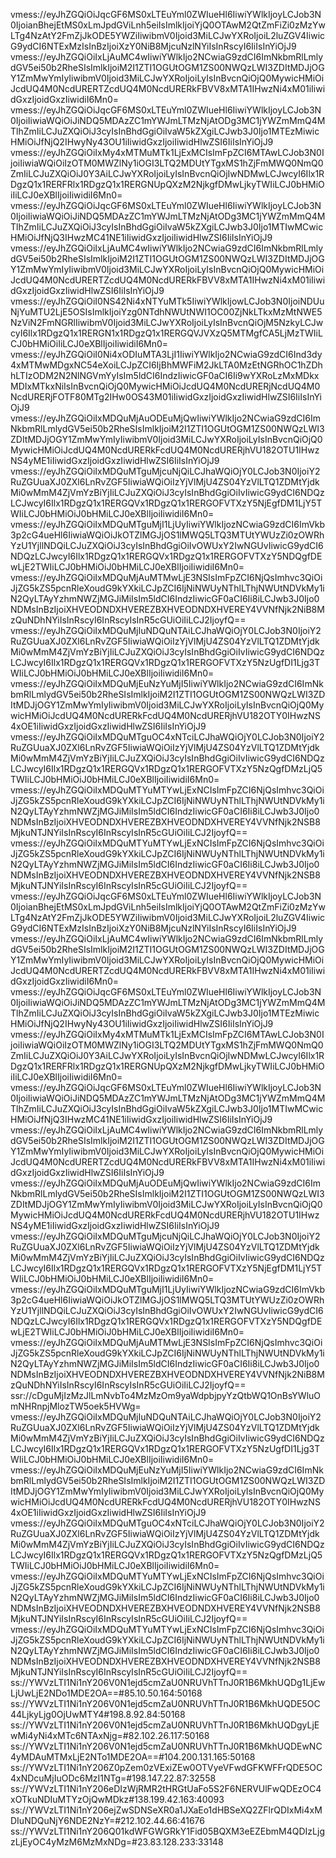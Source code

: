 vmess://eyJhZGQiOiJqcGF6MS0xLTEuYml0ZWIueHl6IiwiYWlkIjoyLCJob3N0IjoianBhejEtMS0xLmJpdGViLnh5eiIsImlkIjoiYjQ0OTAwM2QtZmFiZi0zMzYwLTg4NzAtY2FmZjJkODE5YWZiIiwibmV0Ijoid3MiLCJwYXRoIjoiL2luZGV4IiwicG9ydCI6NTExMzIsInBzIjoiXzY0NiB8MjcuNzlNYiIsInRscyI6IiIsInYiOjJ9
vmess://eyJhZGQiOiIxLjAuMC4wIiwiYWlkIjo2NCwiaG9zdCI6ImNkbmRlLmlydGV5ei50b2RheSIsImlkIjoiM2I1ZTI1OGUtOGM1ZS00NWQzLWI3ZDItMDJjOGY1ZmMwYmIyIiwibmV0Ijoid3MiLCJwYXRoIjoiLyIsInBvcnQiOjQ0MywicHMiOiJcdUQ4M0NcdURERTZcdUQ4M0NcdURERkFBVV8xMTA1IHwzNi4xM01iIiwidGxzIjoidGxzIiwidiI6Mn0=
vmess://eyJhZGQiOiJqcGF6MS0xLTEuYml0ZWIueHl6IiwiYWlkIjoyLCJob3N0IjoiIiwiaWQiOiJiNDQ5MDAzZC1mYWJmLTMzNjAtODg3MC1jYWZmMmQ4MTlhZmIiLCJuZXQiOiJ3cyIsInBhdGgiOiIvaW5kZXgiLCJwb3J0Ijo1MTEzMiwicHMiOiJfNjQ2IHwyNy43OU1iIiwidGxzIjoiIiwidHlwZSI6IiIsInYiOjJ9
vmess://eyJhZGQiOiIxMy4xMTMuMTk1LjExMCIsImFpZCI6MTAwLCJob3N0IjoiIiwiaWQiOiIzOTM0MWZlNy1iOGI3LTQ2MDUtYTgxMS1hZjFmMWQ0NmQ0ZmIiLCJuZXQiOiJ0Y3AiLCJwYXRoIjoiLyIsInBvcnQiOjIwNDMwLCJwcyI6Ilx1RDgzQ1x1RERFRlx1RDgzQ1x1RERGNUpQXzM2NjkgfDMwLjkyTWIiLCJ0bHMiOiIiLCJ0eXBlIjoiIiwidiI6Mn0=
vmess://eyJhZGQiOiJqcGF6MS0xLTEuYml0ZWIueHl6IiwiYWlkIjoyLCJob3N0IjoiIiwiaWQiOiJiNDQ5MDAzZC1mYWJmLTMzNjAtODg3MC1jYWZmMmQ4MTlhZmIiLCJuZXQiOiJ3cyIsInBhdGgiOiIvaW5kZXgiLCJwb3J0Ijo1MTIwMCwicHMiOiJfNjQ3IHwzMC41NE1iIiwidGxzIjoiIiwidHlwZSI6IiIsInYiOjJ9
vmess://eyJhZGQiOiIxLjAuMC4wIiwiYWlkIjo2NCwiaG9zdCI6ImNkbmRlLmlydGV5ei50b2RheSIsImlkIjoiM2I1ZTI1OGUtOGM1ZS00NWQzLWI3ZDItMDJjOGY1ZmMwYmIyIiwibmV0Ijoid3MiLCJwYXRoIjoiLyIsInBvcnQiOjQ0MywicHMiOiJcdUQ4M0NcdURERTZcdUQ4M0NcdURERkFBVV8xMTA1IHwzNi4xM01iIiwidGxzIjoidGxzIiwidHlwZSI6IiIsInYiOjJ9
vmess://eyJhZGQiOiI0NS42Ni4xNTYuMTk5IiwiYWlkIjowLCJob3N0IjoiNDUuNjYuMTU2LjE5OSIsImlkIjoiYzg0NTdhNWUtNWI1OC00ZjNkLTkxMzMtNWE5NzViN2FmNGRlIiwibmV0Ijoid3MiLCJwYXRoIjoiLyIsInBvcnQiOjM5NzkyLCJwcyI6Ilx1RDgzQ1x1RERGN1x1RDgzQ1x1RERGQVJVXzQ5MTMgfCA5LjMzTWIiLCJ0bHMiOiIiLCJ0eXBlIjoiIiwidiI6Mn0=
vmess://eyJhZGQiOiI0Ni4xODIuMTA3LjI1IiwiYWlkIjo2NCwiaG9zdCI6Ind3dy4xMTMwMDgxNC54eXoiLCJpZCI6IjBhMWFiM2JkLTA0MzEtNGRhOC1hZDhhLTIzODM2N2NlNGVmYyIsIm5ldCI6IndzIiwicGF0aCI6Ii9wYXRoLzMxMDkxMDIxMTkxNiIsInBvcnQiOjQ0MywicHMiOiJcdUQ4M0NcdURERjNcdUQ4M0NcdURERjFOTF80MTg2IHw0OS43M01iIiwidGxzIjoidGxzIiwidHlwZSI6IiIsInYiOjJ9
vmess://eyJhZGQiOiIxMDQuMjAuODEuMjQwIiwiYWlkIjo2NCwiaG9zdCI6ImNkbmRlLmlydGV5ei50b2RheSIsImlkIjoiM2I1ZTI1OGUtOGM1ZS00NWQzLWI3ZDItMDJjOGY1ZmMwYmIyIiwibmV0Ijoid3MiLCJwYXRoIjoiLyIsInBvcnQiOjQ0MywicHMiOiJcdUQ4M0NcdURERkFcdUQ4M0NcdURERjhVU182OTU1IHwzNS4yME1iIiwidGxzIjoidGxzIiwidHlwZSI6IiIsInYiOjJ9
vmess://eyJhZGQiOiIxMDQuMTguMjcuNjQiLCJhaWQiOjY0LCJob3N0IjoiY2RuZGUuaXJ0ZXl6LnRvZGF5IiwiaWQiOiIzYjVlMjU4ZS04YzVlLTQ1ZDMtYjdkMi0wMmM4ZjVmYzBiYjIiLCJuZXQiOiJ3cyIsInBhdGgiOiIvIiwicG9ydCI6NDQzLCJwcyI6Ilx1RDgzQ1x1RERGQVx1RDgzQ1x1RERGOFVTXzY5NjEgfDM1LjY5TWIiLCJ0bHMiOiJ0bHMiLCJ0eXBlIjoiIiwidiI6Mn0=
vmess://eyJhZGQiOiIxMDQuMTguMjI1LjUyIiwiYWlkIjozNCwiaG9zdCI6ImVkb3p2cG4ueHl6IiwiaWQiOiJkOTZlMGJjOS1lMWQ5LTQ3MTUtYWUzZi0zOWRhYzU1YjllNDQiLCJuZXQiOiJ3cyIsInBhdGgiOiIvOWUxY2IwNGUvIiwicG9ydCI6NDQzLCJwcyI6Ilx1RDgzQ1x1RERGQVx1RDgzQ1x1RERGOFVTXzY5NDQgfDEwLjE2TWIiLCJ0bHMiOiJ0bHMiLCJ0eXBlIjoiIiwidiI6Mn0=
vmess://eyJhZGQiOiIxMDQuMjAuMTMwLjE3NSIsImFpZCI6NjQsImhvc3QiOiJjZG5kZS5pcnRleXoudG9kYXkiLCJpZCI6IjNiNWUyNThlLThjNWUtNDVkMy1iN2QyLTAyYzhmNWZjMGJiMiIsIm5ldCI6IndzIiwicGF0aCI6Ii8iLCJwb3J0Ijo0NDMsInBzIjoiXHVEODNDXHVEREZBXHVEODNDXHVEREY4VVNfNjk2NiB8MzQuNDhNYiIsInRscyI6InRscyIsInR5cGUiOiIiLCJ2IjoyfQ==
vmess://eyJhZGQiOiIxMDQuMjIuNDQuNTAiLCJhaWQiOjY0LCJob3N0IjoiY2RuZGUuaXJ0ZXl6LnRvZGF5IiwiaWQiOiIzYjVlMjU4ZS04YzVlLTQ1ZDMtYjdkMi0wMmM4ZjVmYzBiYjIiLCJuZXQiOiJ3cyIsInBhdGgiOiIvIiwicG9ydCI6NDQzLCJwcyI6Ilx1RDgzQ1x1RERGQVx1RDgzQ1x1RERGOFVTXzY5NzUgfDI1Ljg3TWIiLCJ0bHMiOiJ0bHMiLCJ0eXBlIjoiIiwidiI6Mn0=
vmess://eyJhZGQiOiIxMDQuMjEuNzYuMjI5IiwiYWlkIjo2NCwiaG9zdCI6ImNkbmRlLmlydGV5ei50b2RheSIsImlkIjoiM2I1ZTI1OGUtOGM1ZS00NWQzLWI3ZDItMDJjOGY1ZmMwYmIyIiwibmV0Ijoid3MiLCJwYXRoIjoiLyIsInBvcnQiOjQ0MywicHMiOiJcdUQ4M0NcdURERkFcdUQ4M0NcdURERjhVU182OTY0IHwzNS4xOE1iIiwidGxzIjoidGxzIiwidHlwZSI6IiIsInYiOjJ9
vmess://eyJhZGQiOiIxMDQuMTguOC4xNTciLCJhaWQiOjY0LCJob3N0IjoiY2RuZGUuaXJ0ZXl6LnRvZGF5IiwiaWQiOiIzYjVlMjU4ZS04YzVlLTQ1ZDMtYjdkMi0wMmM4ZjVmYzBiYjIiLCJuZXQiOiJ3cyIsInBhdGgiOiIvIiwicG9ydCI6NDQzLCJwcyI6Ilx1RDgzQ1x1RERGQVx1RDgzQ1x1RERGOFVTXzY5NzQgfDMzLjQ5TWIiLCJ0bHMiOiJ0bHMiLCJ0eXBlIjoiIiwidiI6Mn0=
vmess://eyJhZGQiOiIxMDQuMTYuMTYwLjExNCIsImFpZCI6NjQsImhvc3QiOiJjZG5kZS5pcnRleXoudG9kYXkiLCJpZCI6IjNiNWUyNThlLThjNWUtNDVkMy1iN2QyLTAyYzhmNWZjMGJiMiIsIm5ldCI6IndzIiwicGF0aCI6Ii8iLCJwb3J0Ijo0NDMsInBzIjoiXHVEODNDXHVEREZBXHVEODNDXHVEREY4VVNfNjk2NSB8MjkuNTJNYiIsInRscyI6InRscyIsInR5cGUiOiIiLCJ2IjoyfQ==
vmess://eyJhZGQiOiIxMDQuMTYuMTYwLjExNCIsImFpZCI6NjQsImhvc3QiOiJjZG5kZS5pcnRleXoudG9kYXkiLCJpZCI6IjNiNWUyNThlLThjNWUtNDVkMy1iN2QyLTAyYzhmNWZjMGJiMiIsIm5ldCI6IndzIiwicGF0aCI6Ii8iLCJwb3J0Ijo0NDMsInBzIjoiXHVEODNDXHVEREZBXHVEODNDXHVEREY4VVNfNjk2NSB8MjkuNTJNYiIsInRscyI6InRscyIsInR5cGUiOiIiLCJ2IjoyfQ==
vmess://eyJhZGQiOiJqcGF6MS0xLTEuYml0ZWIueHl6IiwiYWlkIjoyLCJob3N0IjoianBhejEtMS0xLmJpdGViLnh5eiIsImlkIjoiYjQ0OTAwM2QtZmFiZi0zMzYwLTg4NzAtY2FmZjJkODE5YWZiIiwibmV0Ijoid3MiLCJwYXRoIjoiL2luZGV4IiwicG9ydCI6NTExMzIsInBzIjoiXzY0NiB8MjcuNzlNYiIsInRscyI6IiIsInYiOjJ9
vmess://eyJhZGQiOiIxLjAuMC4wIiwiYWlkIjo2NCwiaG9zdCI6ImNkbmRlLmlydGV5ei50b2RheSIsImlkIjoiM2I1ZTI1OGUtOGM1ZS00NWQzLWI3ZDItMDJjOGY1ZmMwYmIyIiwibmV0Ijoid3MiLCJwYXRoIjoiLyIsInBvcnQiOjQ0MywicHMiOiJcdUQ4M0NcdURERTZcdUQ4M0NcdURERkFBVV8xMTA1IHwzNi4xM01iIiwidGxzIjoidGxzIiwidiI6Mn0=
vmess://eyJhZGQiOiJqcGF6MS0xLTEuYml0ZWIueHl6IiwiYWlkIjoyLCJob3N0IjoiIiwiaWQiOiJiNDQ5MDAzZC1mYWJmLTMzNjAtODg3MC1jYWZmMmQ4MTlhZmIiLCJuZXQiOiJ3cyIsInBhdGgiOiIvaW5kZXgiLCJwb3J0Ijo1MTEzMiwicHMiOiJfNjQ2IHwyNy43OU1iIiwidGxzIjoiIiwidHlwZSI6IiIsInYiOjJ9
vmess://eyJhZGQiOiIxMy4xMTMuMTk1LjExMCIsImFpZCI6MTAwLCJob3N0IjoiIiwiaWQiOiIzOTM0MWZlNy1iOGI3LTQ2MDUtYTgxMS1hZjFmMWQ0NmQ0ZmIiLCJuZXQiOiJ0Y3AiLCJwYXRoIjoiLyIsInBvcnQiOjIwNDMwLCJwcyI6Ilx1RDgzQ1x1RERFRlx1RDgzQ1x1RERGNUpQXzM2NjkgfDMwLjkyTWIiLCJ0bHMiOiIiLCJ0eXBlIjoiIiwidiI6Mn0=
vmess://eyJhZGQiOiJqcGF6MS0xLTEuYml0ZWIueHl6IiwiYWlkIjoyLCJob3N0IjoiIiwiaWQiOiJiNDQ5MDAzZC1mYWJmLTMzNjAtODg3MC1jYWZmMmQ4MTlhZmIiLCJuZXQiOiJ3cyIsInBhdGgiOiIvaW5kZXgiLCJwb3J0Ijo1MTIwMCwicHMiOiJfNjQ3IHwzMC41NE1iIiwidGxzIjoiIiwidHlwZSI6IiIsInYiOjJ9
vmess://eyJhZGQiOiIxLjAuMC4wIiwiYWlkIjo2NCwiaG9zdCI6ImNkbmRlLmlydGV5ei50b2RheSIsImlkIjoiM2I1ZTI1OGUtOGM1ZS00NWQzLWI3ZDItMDJjOGY1ZmMwYmIyIiwibmV0Ijoid3MiLCJwYXRoIjoiLyIsInBvcnQiOjQ0MywicHMiOiJcdUQ4M0NcdURERTZcdUQ4M0NcdURERkFBVV8xMTA1IHwzNi4xM01iIiwidGxzIjoidGxzIiwidHlwZSI6IiIsInYiOjJ9
vmess://eyJhZGQiOiIxMDQuMjAuODEuMjQwIiwiYWlkIjo2NCwiaG9zdCI6ImNkbmRlLmlydGV5ei50b2RheSIsImlkIjoiM2I1ZTI1OGUtOGM1ZS00NWQzLWI3ZDItMDJjOGY1ZmMwYmIyIiwibmV0Ijoid3MiLCJwYXRoIjoiLyIsInBvcnQiOjQ0MywicHMiOiJcdUQ4M0NcdURERkFcdUQ4M0NcdURERjhVU182OTU1IHwzNS4yME1iIiwidGxzIjoidGxzIiwidHlwZSI6IiIsInYiOjJ9
vmess://eyJhZGQiOiIxMDQuMTguMjcuNjQiLCJhaWQiOjY0LCJob3N0IjoiY2RuZGUuaXJ0ZXl6LnRvZGF5IiwiaWQiOiIzYjVlMjU4ZS04YzVlLTQ1ZDMtYjdkMi0wMmM4ZjVmYzBiYjIiLCJuZXQiOiJ3cyIsInBhdGgiOiIvIiwicG9ydCI6NDQzLCJwcyI6Ilx1RDgzQ1x1RERGQVx1RDgzQ1x1RERGOFVTXzY5NjEgfDM1LjY5TWIiLCJ0bHMiOiJ0bHMiLCJ0eXBlIjoiIiwidiI6Mn0=
vmess://eyJhZGQiOiIxMDQuMTguMjI1LjUyIiwiYWlkIjozNCwiaG9zdCI6ImVkb3p2cG4ueHl6IiwiaWQiOiJkOTZlMGJjOS1lMWQ5LTQ3MTUtYWUzZi0zOWRhYzU1YjllNDQiLCJuZXQiOiJ3cyIsInBhdGgiOiIvOWUxY2IwNGUvIiwicG9ydCI6NDQzLCJwcyI6Ilx1RDgzQ1x1RERGQVx1RDgzQ1x1RERGOFVTXzY5NDQgfDEwLjE2TWIiLCJ0bHMiOiJ0bHMiLCJ0eXBlIjoiIiwidiI6Mn0=
vmess://eyJhZGQiOiIxMDQuMjAuMTMwLjE3NSIsImFpZCI6NjQsImhvc3QiOiJjZG5kZS5pcnRleXoudG9kYXkiLCJpZCI6IjNiNWUyNThlLThjNWUtNDVkMy1iN2QyLTAyYzhmNWZjMGJiMiIsIm5ldCI6IndzIiwicGF0aCI6Ii8iLCJwb3J0Ijo0NDMsInBzIjoiXHVEODNDXHVEREZBXHVEODNDXHVEREY4VVNfNjk2NiB8MzQuNDhNYiIsInRscyI6InRscyIsInR5cGUiOiIiLCJ2IjoyfQ==
ssr://cDguMjIzMzJlLmNvbTo4MzMzOm9yaWdpbjpyYzQtbWQ1OnBsYWluOmNHRnpjMlozTW5oek5HVWg=
vmess://eyJhZGQiOiIxMDQuMjIuNDQuNTAiLCJhaWQiOjY0LCJob3N0IjoiY2RuZGUuaXJ0ZXl6LnRvZGF5IiwiaWQiOiIzYjVlMjU4ZS04YzVlLTQ1ZDMtYjdkMi0wMmM4ZjVmYzBiYjIiLCJuZXQiOiJ3cyIsInBhdGgiOiIvIiwicG9ydCI6NDQzLCJwcyI6Ilx1RDgzQ1x1RERGQVx1RDgzQ1x1RERGOFVTXzY5NzUgfDI1Ljg3TWIiLCJ0bHMiOiJ0bHMiLCJ0eXBlIjoiIiwidiI6Mn0=
vmess://eyJhZGQiOiIxMDQuMjEuNzYuMjI5IiwiYWlkIjo2NCwiaG9zdCI6ImNkbmRlLmlydGV5ei50b2RheSIsImlkIjoiM2I1ZTI1OGUtOGM1ZS00NWQzLWI3ZDItMDJjOGY1ZmMwYmIyIiwibmV0Ijoid3MiLCJwYXRoIjoiLyIsInBvcnQiOjQ0MywicHMiOiJcdUQ4M0NcdURERkFcdUQ4M0NcdURERjhVU182OTY0IHwzNS4xOE1iIiwidGxzIjoidGxzIiwidHlwZSI6IiIsInYiOjJ9
vmess://eyJhZGQiOiIxMDQuMTguOC4xNTciLCJhaWQiOjY0LCJob3N0IjoiY2RuZGUuaXJ0ZXl6LnRvZGF5IiwiaWQiOiIzYjVlMjU4ZS04YzVlLTQ1ZDMtYjdkMi0wMmM4ZjVmYzBiYjIiLCJuZXQiOiJ3cyIsInBhdGgiOiIvIiwicG9ydCI6NDQzLCJwcyI6Ilx1RDgzQ1x1RERGQVx1RDgzQ1x1RERGOFVTXzY5NzQgfDMzLjQ5TWIiLCJ0bHMiOiJ0bHMiLCJ0eXBlIjoiIiwidiI6Mn0=
vmess://eyJhZGQiOiIxMDQuMTYuMTYwLjExNCIsImFpZCI6NjQsImhvc3QiOiJjZG5kZS5pcnRleXoudG9kYXkiLCJpZCI6IjNiNWUyNThlLThjNWUtNDVkMy1iN2QyLTAyYzhmNWZjMGJiMiIsIm5ldCI6IndzIiwicGF0aCI6Ii8iLCJwb3J0Ijo0NDMsInBzIjoiXHVEODNDXHVEREZBXHVEODNDXHVEREY4VVNfNjk2NSB8MjkuNTJNYiIsInRscyI6InRscyIsInR5cGUiOiIiLCJ2IjoyfQ==
vmess://eyJhZGQiOiIxMDQuMTYuMTYwLjExNCIsImFpZCI6NjQsImhvc3QiOiJjZG5kZS5pcnRleXoudG9kYXkiLCJpZCI6IjNiNWUyNThlLThjNWUtNDVkMy1iN2QyLTAyYzhmNWZjMGJiMiIsIm5ldCI6IndzIiwicGF0aCI6Ii8iLCJwb3J0Ijo0NDMsInBzIjoiXHVEODNDXHVEREZBXHVEODNDXHVEREY4VVNfNjk2NSB8MjkuNTJNYiIsInRscyI6InRscyIsInR5cGUiOiIiLCJ2IjoyfQ==
ss://YWVzLTI1Ni1nY206V0N1ejd5cmZaU0NRUVhTTnJ0R1B6MkhUQDg1LjEwLjUwLjE2NDo1MDE2OA==#85.10.50.164:50168
ss://YWVzLTI1Ni1nY206V0N1ejd5cmZaU0NRUVhTTnJ0R1B6MkhUQDE5OC44LjkyLjg0OjUwMTY4#198.8.92.84:50168
ss://YWVzLTI1Ni1nY206V0N1ejd5cmZaU0NRUVhTTnJ0R1B6MkhUQDgyLjEwMi4yNi4xMTc6NTAxNjg=#82.102.26.117:50168
ss://YWVzLTI1Ni1nY206V0N1ejd5cmZaU0NRUVhTTnJ0R1B6MkhUQDEwNC4yMDAuMTMxLjE2NTo1MDE2OA==#104.200.131.165:50168
ss://YWVzLTI1Ni1nY206Z0pZem0zVExiZEw0OTVyeVFwdGFKWFFrQDE5OC4xNDcuMjIuODc6MzI1NTg=#198.147.22.87:32558
ss://YWVzLTI1Ni1nY206eDIzWjRMR2tHRGtUaFo5S2F6NERVUlFwQDEzOC4xOTkuNDIuMTYzOjQwMDkz#138.199.42.163:40093
ss://YWVzLTI1Ni1nY206ejZwSDNSeXR0a1JXaEo1dHBSeXQ2ZFlrQDIxMi4xMDIuNDQuNjY6NDE2NzY=#212.102.44.66:41676
ss://YWVzLTI1Ni1nY206Q01kdWFGWGRkY1Fid05BQXM3eEZEbmM4QDIzLjgzLjEyOC4yMzM6MzMxNDg=#23.83.128.233:33148
